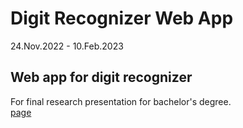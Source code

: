 # Digit Recognizer Web App

24.Nov.2022 - 10.Feb.2023

## Web app for digit recognizer

For final research presentation for bachelor's degree. \
[page](https://eukarya-est.github.io/digitRecognizerWebApp/)


